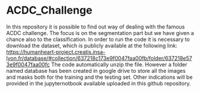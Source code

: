 # ACDC_Challenge

In this repository it is possible to find out way of dealing with the famous ACDC challenge. The focus is on the segmentation part but we have given a chance also to the classification.
In order to run the code it is necessary to download the dataset, which is publicly available at the following link: https://humanheart-project.creatis.insa-lyon.fr/database/#collection/637218c173e9f0047faa00fb/folder/637218e573e9f0047faa00fc
The code automatically unzip the file. However a folder named database has been created in google drive to store all the images and masks both for the training and the testing set.
Other indications will be provided in the jupyternotbook available uploaded in this github repository.
